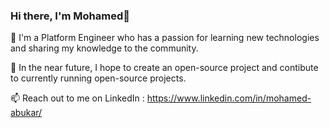 ### Hi there, I'm Mohamed👋

🔭 I'm a Platform Engineer who has a passion for learning new technologies and sharing my knowledge to the community.

🌱 In the near future, I hope to create an open-source project and contibute to currently running open-source projects.

📫 Reach out to me on LinkedIn : https://www.linkedin.com/in/mohamed-abukar/ 

<!--
**mohamedA007/mohamedA007** is a ✨ _special_ ✨ repository because its `README.md` (this file) appears on your GitHub profile.

Here are some ideas to get you started:

- 🔭 I’m currently working on ...
- 🌱 I’m currently learning ...
- 👯 I’m looking to collaborate on ...
- 🤔 I’m looking for help with ...
- 💬 Ask me about ...
- 📫 How to reach me: ...
- 😄 Pronouns: ...
- ⚡ Fun fact: ...
-->
